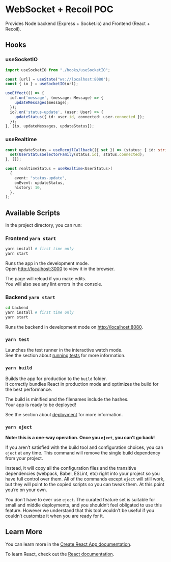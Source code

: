 # WebSocket + Recoil POC

Provides Node backend (Express + Socket.io) and Frontend (React + Recoil).

## Hooks

### useSocketIO

```ts
import useSocketIO from "./hooks/useSocketIO";

const [url] = useState("ws://localhost:8080");
const { io } = useSocketIO(url);

useEffect(() => {
  io?.on('message', (message: Message) => {
    updateMessages(message);
  });
  io?.on('status-update', (user: User) => {
    updateStatus({ id: user.id, connected: user.connected });
  });
}, [io, updateMessages, updateStatus]);
```

### useRealtime

```ts
const updateStatus = useRecoilCallback(({ set }) => (status: { id: string, connected: boolean }) => {
  set(UserStatusSelectorFamily(status.id), status.connected);
}, []);

const realtimeStatus = useRealtime<UserStatus>(
  {
    event: "status-update",
    onEvent: updateStatus,
    history: 10,
  },
);
```

## Available Scripts

In the project directory, you can run:

### Frontend `yarn start`

```sh
yarn install # first time only
yarn start
```

Runs the app in the development mode.\
Open [http://localhost:3000](http://localhost:3000) to view it in the browser.

The page will reload if you make edits.\
You will also see any lint errors in the console.

### Backend `yarn start`

```sh
cd backend
yarn install # first time only
yarn start
```

Runs the backend in development mode on [http://localhost:8080](http://localhost:8080).

### `yarn test`

Launches the test runner in the interactive watch mode.\
See the section about [running tests](https://facebook.github.io/create-react-app/docs/running-tests) for more information.

### `yarn build`

Builds the app for production to the `build` folder.\
It correctly bundles React in production mode and optimizes the build for the best performance.

The build is minified and the filenames include the hashes.\
Your app is ready to be deployed!

See the section about [deployment](https://facebook.github.io/create-react-app/docs/deployment) for more information.

### `yarn eject`

**Note: this is a one-way operation. Once you `eject`, you can’t go back!**

If you aren’t satisfied with the build tool and configuration choices, you can `eject` at any time. This command will remove the single build dependency from your project.

Instead, it will copy all the configuration files and the transitive dependencies (webpack, Babel, ESLint, etc) right into your project so you have full control over them. All of the commands except `eject` will still work, but they will point to the copied scripts so you can tweak them. At this point you’re on your own.

You don’t have to ever use `eject`. The curated feature set is suitable for small and middle deployments, and you shouldn’t feel obligated to use this feature. However we understand that this tool wouldn’t be useful if you couldn’t customize it when you are ready for it.

## Learn More

You can learn more in the [Create React App documentation](https://facebook.github.io/create-react-app/docs/getting-started).

To learn React, check out the [React documentation](https://reactjs.org/).
